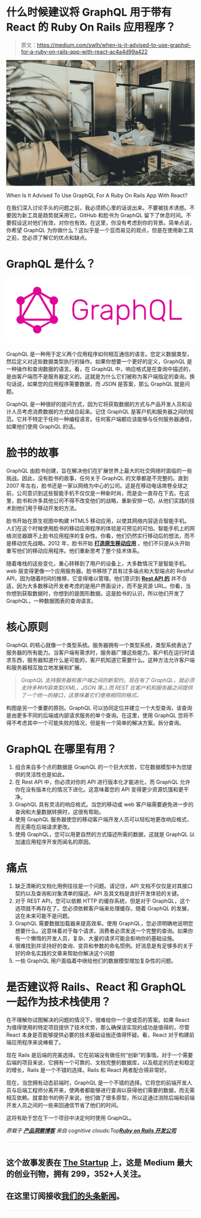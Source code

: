 # 什么时候建议将 GraphQL 用于带有 React 的 Ruby On Rails 应用程序？

> 原文：<https://medium.com/swlh/when-is-it-advised-to-use-graphql-for-a-ruby-on-rails-app-with-react-ac4a4d99a422>

![](img/ef3c0211f54929d3bcb9192a3a14490b.png)

When Is It Advised To Use GraphQL For A Ruby On Rails App With React?

在我们深入讨论手头的问题之前，我必须把心里的话说出来。不要被技术诱惑。不要因为新工具是趋势就采用它。GitHub 和脸书为 GraphQL 留下了休息时间。不要假设这对他们有效，对你也有效。在这里，你没有考虑到你的背景。简单点说，你希望 GraphQL 为你做什么？这似乎是一个显而易见的观点，但是在使用新工具之前，您必须了解它的优点和缺点。

# GraphQL 是什么？

![](img/1251a4a0df98543c9a6687a6b3bc8f3b.png)

GraphQL 是一种用于定义两个应用程序如何相互通信的语言。您定义数据类型，然后定义对这些数据类型执行的操作。如果你想要一个更好的定义，GraphQL 是一种操作和查询数据的语言。看，在 GraphQL 中，响应格式是在查询中描述的，是由客户端而不是服务器定义的。这就是为什么它们被称为客户端指定的查询。换句话说，如果您的应用程序需要数据，而 JSON 是答案，那么 GraphQL 就是问题。

GraphQL 是一种很好的提问方式，因为它将获取数据的方式与产品开发人员和设计人员考虑消费数据的方式结合起来。记住 GraphQL 是客户机和服务器之间的规范。它并不特定于任何一种编程语言。任何客户端都应该能够与任何服务器通信，如果他们使用 GraphQL 的话。

# 脸书的故事

GraphQL 由脸书创建，旨在解决他们在扩展世界上最大的社交网络时面临的一些挑战。因此，没有脸书的故事，任何关于 GraphQL 的文章都是不完整的。直到 2007 年左右，脸书还是一家以网络为中心的公司。这是在移动电话席卷全球之前，公司意识到这些智能手机不仅仅是一种新时尚，而是会一直存在下去。在这里，脸书和许多其他公司不得不改变他们的战略，重新安排一切，从他们实践的技术到他们用于移动开发的方法。

脸书开始在原生视图中构建 HTML5 移动应用，以使其网络内容适合智能手机。人们在这个时候使用脸书的移动应用程序的体验是可预见的可怕。智能手机上的网络浏览器跟不上脸书应用程序的复杂性。你看，他们仍然实行移动后的想法，而不是移动优先战略。2012 年，脸书开始 [**打造原生移动应用**](http://www.cognitiveclouds.com/custom-software-development-services/mobile-app-development-company) 。他们不只是从头开始重写他们的移动应用程序。他们重新思考了整个技术体系。

随着堆栈的这些变化，重心转移到了用户的设备上，大多数情况下是智能手机。web 层变得更像一个应用服务器。脸书移除了具有过多端点和大型端点的 Restful API，因为随着时间的推移，它变得难以管理。他们意识到 [**Rest API 的**](http://www.cognitiveclouds.com/custom-software-development-services/rest-api-development-company) 并不合适，因为大多数移动开发者考虑的是用户界面设计，而不是资源 URL。你看，当你想到获取数据时，你想到的是图形数据。这是脸书的认识，所以他们开发了 GraphQL，一种数据图表的查询语言。

# 核心原则

GraphQL 的核心就像一个类型系统。服务器拥有一个类型系统，类型系统表达了服务器的所有能力。当客户端有需求时，服务器广播这些能力。客户机在运行时请求东西，服务器知道什么是可能的，客户机知道它需要什么。这种方法允许客户端和服务器相互独立地发展和扩展。

> *GraphQL 支持服务器和客户端之间的新契约。现在有了 GraphQL，就必须支持多种内容类型(XML、JSON 等。).而 REST 在客户机和服务器之间提供了一个统一的接口，这意味着它们使用相同的格式。*

构图是另一个重要的原则。GraphQL 可以协同定位并建立一个大型查询，该查询是由更多不同的后端或内部请求服务的单个查询。在这里，使用 GraphQL 您将不得不考虑其中一个可能失败的情况，但是有一个简单的解决方案。拆分查询。

# GraphQL 在哪里有用？

1.  组合来自多个点的数据是 GraphQL 的一个巨大优势，它在数据模型中为您提供的灵活性也是如此。
2.  在 Rest API 中，你必须对你的 API 进行版本化才能进化，而 GraphQL 允许你在没有版本化的情况下进化。这意味着您的 API 变得更少资源饥饿和更干净。
3.  GraphQL 具有灵活的响应格式。当您的移动或 web 客户端需要避免进一步的查询和大量数据转换时，这很有帮助。
4.  使用 GraphQL 服务器使您的移动客户端开发人员可以轻松地更改响应格式，而无需在后端请求更改。
5.  使用 GraphQL，您可以用更自然的方式描述所需的数据，这就是 GraphQL 以加速应用程序开发而闻名的原因。

# 痛点

1.  缺乏清晰的文档化用例往往是一个问题。请记住，API 文档不仅仅是对其接口契约以及查询和对象清单的描述。API 及其文档是良好开发体验的关键。
2.  对于 REST API，您可以依赖 HTTP 的缓存系统，但是对于 GraphQL，这个选项就不再存在了。您必须依赖客户端来处理缓存。随着 GraphQL 的发展，这在未来可能不是问题。
3.  GraphQL 需要数据加载器来提高效率。使用 GraphQL，您必须明确地说明您想要什么。这意味着对于每个请求，消费者必须发送一个完整的查询。如果你有一个懒惰的开发人员，复杂、大量的请求可能会影响你的基础设施。
4.  很难找到并坚持好的查询、变异和参数的命名惯例。好消息是有足够多的关于好的命名实践的文章来帮助你解决这个问题
5.  一些 GraphQL 用户面临着中继给他们的数据模型增加复杂性的问题。

# 是否建议将 Rails、React 和 GraphQL 一起作为技术栈使用？

在不理解你试图解决的问题的情况下，很难给你一个是或否的答案。如果 React 为值得使用的特定项目提供了技术优势，那么确保该实现的成功是值得的，尽管 React 本身是否能够提供必要的技术基础设施还值得怀疑。看，React 对于构建前端应用程序来说棒极了。

现在 Rails 是后端的完美选择。它在前端没有做任何“创新”的事情。对于一个需要后端的项目来说，它拥有一个可靠的、文档完整的数据库，以及稳定的历史和稳定的增长，Rails 是一个不错的选择。Rails 和 React 两者配合得非常好。

现在，当您拥有动态前端时，GraphQL 是一个不错的选择。它将您的前端开发人员与后端工程师分离开来，使两者都能够进行查询以获得他们需要的数据，而无需相互依赖。就拿脸书的例子来说，他们做了很多原型，所以这通过消除后端和前端开发人员之间的一些来回通信节省了他们的时间。

这将有助于您在下一个项目中决定何时使用 GraphQL。

*原载于* [***产品洞察博客***](https://www.cognitiveclouds.com/insights/) *来自 cognitive clouds:Top*[***Ruby on Rails 开发公司***](https://www.cognitiveclouds.com/custom-software-development-services/ruby-on-rails-development-company)

![](img/731acf26f5d44fdc58d99a6388fe935d.png)

## 这个故事发表在 [The Startup](https://medium.com/swlh) 上，这是 Medium 最大的创业刊物，拥有 299，352+人关注。

## 在这里订阅接收[我们的头条新闻](http://growthsupply.com/the-startup-newsletter/)。

![](img/731acf26f5d44fdc58d99a6388fe935d.png)